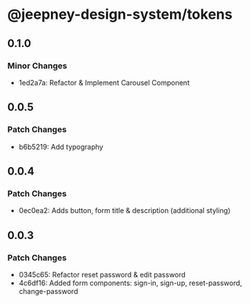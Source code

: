 # @jeepney-design-system/tokens

## 0.1.0

### Minor Changes

- 1ed2a7a: Refactor & Implement Carousel Component

## 0.0.5

### Patch Changes

- b6b5219: Add typography

## 0.0.4

### Patch Changes

- 0ec0ea2: Adds button, form title & description (additional styling)

## 0.0.3

### Patch Changes

- 0345c65: Refactor reset password & edit password
- 4c6df16: Added form components: sign-in, sign-up, reset-password, change-password
